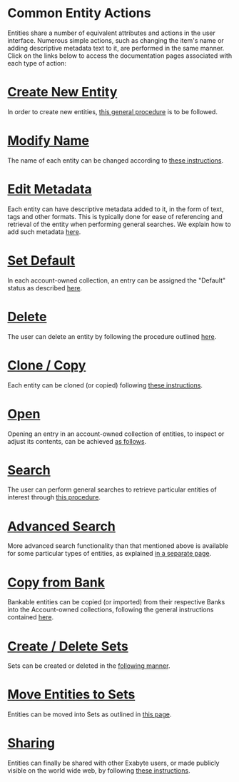 # Common Entity Actions

Entities share a number of equivalent attributes and actions in the user interface. Numerous simple actions, such as changing the item's name or adding descriptive metadata text to it, are performed in the same manner. Click on the links below to access the documentation pages associated with each type of action:

# [Create New Entity](create.md)

In order to create new entities, [this general procedure](create-sets.md) is to be followed.

# [Modify Name](name.md)

The name of each entity can be changed according to [these instructions](name.md).

# [Edit Metadata](metadata.md)

Each entity can have descriptive metadata added to it, in the form of text, tags and other formats. This is typically done for ease of referencing and retrieval of the entity when performing general searches. We explain how to add such metadata [here](metadata.md).

# [Set Default](set-default.md)

In each account-owned collection, an entry can be assigned the "Default" status as described [here](set-default.md).

# [Delete](delete.md)

The user can delete an entity by following the procedure outlined [here](delete.md).

# [Clone / Copy](clone.md)

Each entity can be cloned (or copied) following [these instructions](clone.md).

# [Open](open-edit.md)

Opening an entry in an account-owned collection of entities, to inspect or adjust its contents, can be achieved [as follows](open-edit.md).

# [Search](search.md)

The user can perform general searches to retrieve particular entities of interest through [this procedure](search.md).

# [Advanced Search](advanced-search.md)

More advanced search functionality than that mentioned above is available for some particular types of entities, as explained [in a separate page](advanced-search.md).

# [Copy from Bank](copy-bank.md)

Bankable entities can be copied (or imported) from their respective Banks into the Account-owned collections, following the general instructions contained [here](copy-bank.md).

# [Create / Delete Sets](create-sets.md)

Sets can be created or deleted in the [following manner](create-sets.md).

# [Move Entities to Sets](move-to-sets.md)

Entities can be moved into Sets as outlined in [this page](move-to-sets.md).

# [Sharing](/collaboration/sharing/ui.md)

Entities can finally be shared with other Exabyte users, or made publicly visible on the world wide web, by following [these instructions](/collaboration/sharing/ui.md).
